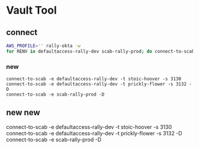 # Vault Tool

## connect
```sh
AWS_PROFILE='' rally-okta -w
for RENV in defaultaccess-rally-dev scab-rally-prod; do connect-to-scab -D -e ${RENV}; done
```

### new

```
connect-to-scab -e defaultaccess-rally-dev -t stoic-hoover -s 3130
connect-to-scab -e defaultaccess-rally-dev -t prickly-flower -s 3132 -D
connect-to-scab -e scab-rally-prod -D
```

## new new

connect-to-scab -e defaultaccess-rally-dev -t stoic-hoover -s 3130
connect-to-scab -e defaultaccess-rally-dev -t prickly-flower -s 3132 -D
connect-to-scab -e scab-rally-prod -D
<!--stackedit_data:
eyJoaXN0b3J5IjpbOTQ1MTQxMDk1LC0yMDE2ODEyMDEsLTExMj
Y2MTU5MjYsODY3OTM3MzUwXX0=
-->